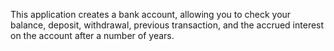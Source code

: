 This application creates a bank account, allowing you to check your balance, deposit, withdrawal, previous transaction, and the accrued interest on the account after a number of years.
